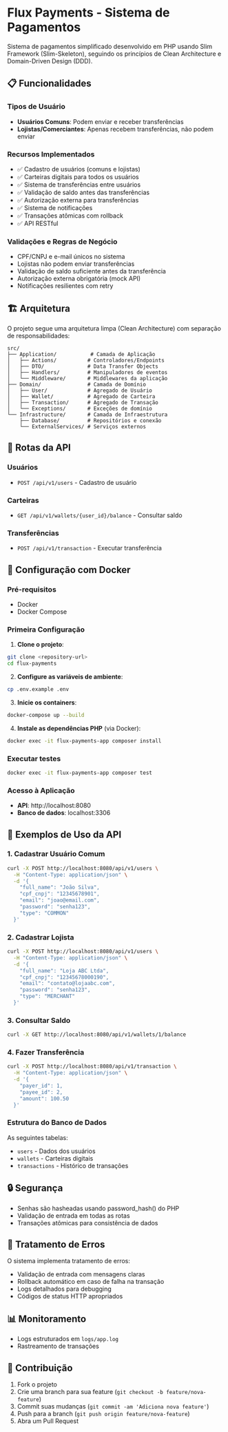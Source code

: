 # Flux Payments - Sistema de Pagamentos

Sistema de pagamentos simplificado desenvolvido em PHP usando Slim Framework (Slim-Skeleton), seguindo os princípios de Clean Architecture e Domain-Driven Design (DDD).

## 📋 Funcionalidades

### Tipos de Usuário
- **Usuários Comuns**: Podem enviar e receber transferências
- **Lojistas/Comerciantes**: Apenas recebem transferências, não podem enviar

### Recursos Implementados
- ✅ Cadastro de usuários (comuns e lojistas)
- ✅ Carteiras digitais para todos os usuários
- ✅ Sistema de transferências entre usuários
- ✅ Validação de saldo antes das transferências
- ✅ Autorização externa para transferências
- ✅ Sistema de notificações
- ✅ Transações atômicas com rollback
- ✅ API RESTful

### Validações e Regras de Negócio
- CPF/CNPJ e e-mail únicos no sistema
- Lojistas não podem enviar transferências
- Validação de saldo suficiente antes da transferência
- Autorização externa obrigatória (mock API)
- Notificações resilientes com retry

## 🏗️ Arquitetura

O projeto segue uma arquitetura limpa (Clean Architecture) com separação de responsabilidades:

```
src/
├── Application/           # Camada de Aplicação
│   ├── Actions/          # Controladores/Endpoints
│   ├── DTO/              # Data Transfer Objects
│   ├── Handlers/         # Manipuladores de eventos
│   └── Middleware/       # Middlewares da aplicação
├── Domain/               # Camada de Domínio
│   ├── User/             # Agregado de Usuário
│   ├── Wallet/           # Agregado de Carteira
│   ├── Transaction/      # Agregado de Transação
│   └── Exceptions/       # Exceções de domínio
└── Infrastructure/       # Camada de Infraestrutura
    ├── Database/         # Repositórios e conexão
    └── ExternalServices/ # Serviços externos
```

## 🚀 Rotas da API

### Usuários
- `POST /api/v1/users` - Cadastro de usuário

### Carteiras
- `GET /api/v1/wallets/{user_id}/balance` - Consultar saldo

### Transferências
- `POST /api/v1/transaction` - Executar transferência

## 🐳 Configuração com Docker

### Pré-requisitos
- Docker
- Docker Compose

### Primeira Configuração

1. **Clone o projeto**:
```bash
git clone <repository-url>
cd flux-payments
```

2. **Configure as variáveis de ambiente**:
```bash
cp .env.example .env
```

3. **Inicie os containers**:
```bash
docker-compose up --build
```

4. **Instale as dependências PHP** (via Docker):
```bash
docker exec -it flux-payments-app composer install
```

### Executar testes

```bash
docker exec -it flux-payments-app composer test

```

### Acesso à Aplicação

- **API**: http://localhost:8080
- **Banco de dados**: localhost:3306

## 📝 Exemplos de Uso da API

### 1. Cadastrar Usuário Comum
```bash
curl -X POST http://localhost:8080/api/v1/users \
  -H "Content-Type: application/json" \
  -d '{
    "full_name": "João Silva",
    "cpf_cnpj": "12345678901",
    "email": "joao@email.com",
    "password": "senha123",
    "type": "COMMON"
  }'
```

### 2. Cadastrar Lojista
```bash
curl -X POST http://localhost:8080/api/v1/users \
  -H "Content-Type: application/json" \
  -d '{
    "full_name": "Loja ABC Ltda",
    "cpf_cnpj": "12345678000190",
    "email": "contato@lojaabc.com",
    "password": "senha123",
    "type": "MERCHANT"
  }'
```

### 3. Consultar Saldo
```bash
curl -X GET http://localhost:8080/api/v1/wallets/1/balance
```

### 4. Fazer Transferência
```bash
curl -X POST http://localhost:8080/api/v1/transaction \
  -H "Content-Type: application/json" \
  -d '{
    "payer_id": 1,
    "payee_id": 2,
    "amount": 100.50
  }'
```

### Estrutura do Banco de Dados
As seguintes tabelas:

- `users` - Dados dos usuários
- `wallets` - Carteiras digitais
- `transactions` - Histórico de transações

## 🔒 Segurança

- Senhas são hasheadas usando password_hash() do PHP
- Validação de entrada em todas as rotas
- Transações atômicas para consistência de dados

## 🚨 Tratamento de Erros

O sistema implementa tratamento de erros:

- Validação de entrada com mensagens claras
- Rollback automático em caso de falha na transação
- Logs detalhados para debugging
- Códigos de status HTTP apropriados

## 📊 Monitoramento

- Logs estruturados em `logs/app.log`
- Rastreamento de transações

## 🤝 Contribuição

1. Fork o projeto
2. Crie uma branch para sua feature (`git checkout -b feature/nova-feature`)
3. Commit suas mudanças (`git commit -am 'Adiciona nova feature'`)
4. Push para a branch (`git push origin feature/nova-feature`)
5. Abra um Pull Request